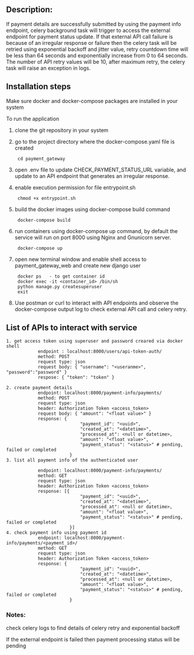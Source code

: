 ## Description:

If payment details are successfully submitted by using the payment info endpoint, celery background task will trigger to access the external endpoint for payment status update.
If that external API call failure is because of an irregular response or failure then the celery task will be retried using exponential backoff and jitter value, retry countdown time will be less than 64 seconds and exponentially increase from 0 to 64 seconds.
The number of API retry values will be 10, after maximum retry, the celery task will raise an exception in logs.

## Installation steps

Make sure docker and docker-compose packages are installed in your system

To run the application

1. clone the git repository in your system

2. go to the project directory where the docker-compose.yaml file is created
		
		cd payment_gateway

3. open .env file to update CHECK_PAYMENT_STATUS_URL variable, and update to an API endpoint that generates an irregular response.

4. enable execution permission for file entrypoint.sh
		
		chmod +x entrypoint.sh 

5. build the docker images using docker-compose build command
		
		docker-compose build

6. run containers using docker-compose up command, by default the service will run on port 8000 using Nginx and Gnunicorn server.
		
		docker-compose up

7. open new terminal window and enable shell access to payment_gateway_web and create new django user
		
		docker ps	- to get container id
		docker exec -it <container_id> /bin/sh
		python manage.py createsuperuser
		exit

8. Use postman or curl to interact with API endpoints and observe the docker-compose output log to check external API call and celery retry.

## List of APIs to interact with service

	1. get access token using superuser and password creared via docker shell
				endpoint : localhost:8000/users/api-token-auth/
				method: POST
				request type: json
				request body: { "username": "<useranme>", "password":"password" }
				respose: { "token": "token" }
				
	2. create payment details
				endpoint: localhost:8000/payment-info/payments/
				method: POST
				request type: json
				header: Authorization Token <access_token>
				request body: { "amount": "<float value>" }
				response: {
								"payment_id": "<uuid>",
								"created_at": "<datetime>",
								"processed_at": <null or datetime>,
								"amount": "<float value>",
								"payment_status": "<status>" # pending, failed or completed
							}
	3. list all payment info of the authenticated user
		
				endpoint: localhost:8000/payment-info/payments/
				method: GET
				request type: json
				header: Authorization Token <access_token>
				response: [{
								"payment_id": "<uuid>",
								"created_at": "<datetime>",
								"processed_at": <null or datetime>,
								"amount": "<float value>",
								"payment_status": "<status>" # pending, failed or completed
							}]
	4. check payment info using payment id
				endpoint: localhost:8000/payment-info/payments/<payment_id>/
				method: GET
				request type: json
				header: Authorization Token <access_token>
				response: {
								"payment_id": "<uuid>",
								"created_at": "<datetime>",
								"processed_at": <null or datetime>,
								"amount": "<float value>",
								"payment_status": "<status>" # pending, failed or completed
							}
		
		
### Notes: 
	
check celery logs to find details of celery retry and exponential backoff
	
If the external endpoint is failed then payment processing status will be pending